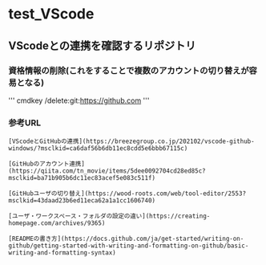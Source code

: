 # test_VScode
## VScodeとの連携を確認するリポジトリ
### 資格情報の削除(これをすることで複数のアカウントの切り替えが容易となる)

'''
cmdkey /delete:git:https://github.com
'''

### 参考URL

    [VScodeとGitHubの連携](https://breezegroup.co.jp/202102/vscode-github-windows/?msclkid=ca6daf56b6db11ec8cdd5e6bbb67115c)

    [GitHubのアカウント連携](https://qiita.com/tn_movie/items/5dee0092704cd28ed85c?msclkid=ba71b905b6dc11ec83acef5e083c511f)

    [GitHubユーザの切り替え](https://wood-roots.com/web/tool-editor/2553?msclkid=43daad23b6ed11eca62a1a1cc1606740)

    [ユーザ・ワークスペース・フォルダの設定の違い](https://creating-homepage.com/archives/9365)

    [READMEの書き方](https://docs.github.com/ja/get-started/writing-on-github/getting-started-with-writing-and-formatting-on-github/basic-writing-and-formatting-syntax)
